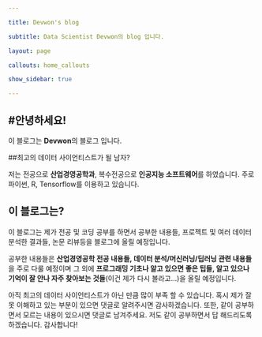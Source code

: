 ```yaml
---

title: Devwon's blog

subtitle: Data Scientist Devwon의 blog 입니다.

layout: page

callouts: home_callouts

show_sidebar: true

---
```


#안녕하세요!
------------

이 블로그는 **Devwon**의 블로그 입니다.

##최고의 데이터 사이언티스트가 될 남자?

저는 전공으로 **산업경영공학과**, 복수전공으로 **인공지능 소프트웨어**를 하였습니다. 주로 파이썬, R, Tensorflow를 이용하고 있습니다.

이 블로그는?
------------

이 블로그는 제가 전공 및 코딩 공부를 하면서 공부한 내용들, 프로젝트 및 여러 데이터 분석한 결과들, 논문 리뷰등을 블로그에 올릴 예정입니다.

공부한 내용들은 **산업경영공학 전공 내용들, 데이터 분석/머신러닝/딥러닝 관련 내용들**을 주로 다룰 예정이며 그 외에 **프로그래밍 기초나 알고 있으면 좋은 팁들, 알고 있으나 기억이 잘 안나 자주 찾아보는 것들**(이건 제가 다시 볼라고...)을 올릴 예정입니다.

아직 최고의 데이터 사이언티스트가 아닌 만큼 많이 부족 할 수 있습니다. 혹시 제가 잘 못 이해하고 있는 부분이 있으면 댓글로 알려주시면 감사하겠습니다. 또한, 같이 공부하면서 모르는 내용이 있으시면 댓글로 남겨주세요. 저도 같이 공부하면서 답 해드리도록 하겠습니다. 감사합니다!
